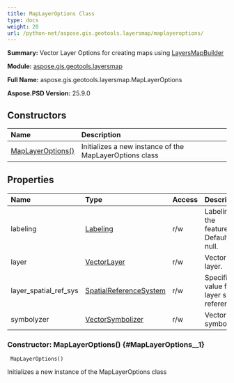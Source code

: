```yaml
---
title: MapLayerOptions Class
type: docs
weight: 20
url: /python-net/aspose.gis.geotools.layersmap/maplayeroptions/
---
```


**Summary:** Vector Layer Options for creating maps using [LayersMapBuilder](/psd/python-net/aspose.gis.geotools.layersmap/layersmapbuilder/)

**Module:** [aspose.gis.geotools.layersmap](/psd/python-net/aspose.gis.geotools.layersmap/)

**Full Name:** aspose.gis.geotools.layersmap.MapLayerOptions

**Aspose.PSD Version:** 25.9.0

## **Constructors**
| **Name** | **Description** |
| :- | :- |
| [MapLayerOptions()](#MapLayerOptions__1) | Initializes a new instance of the MapLayerOptions class |
## **Properties**
| **Name** | **Type** | **Access** | **Description** |
| :- | :- | :- | :- |
| labeling | [Labeling](/psd/python-net/aspose.gis.rendering.labelings/labeling/) | r/w | Labeling of the features. Defaults to null. |
| layer | [VectorLayer](/psd/python-net/aspose.gis/vectorlayer) | r/w | Vector layer. |
| layer_spatial_ref_sys | [SpatialReferenceSystem](/psd/python-net/aspose.gis.spatialreferencing/spatialreferencesystem/) | r/w | Specifies a value for a layer spatial reference. |
| symbolyzer | [VectorSymbolizer](/psd/python-net/aspose.gis.rendering.symbolizers/vectorsymbolizer/) | r/w | Vector symbolyzer. |


### Constructor: MapLayerOptions() {#MapLayerOptions__1}


```
 MapLayerOptions() 
```

Initializes a new instance of the MapLayerOptions class

